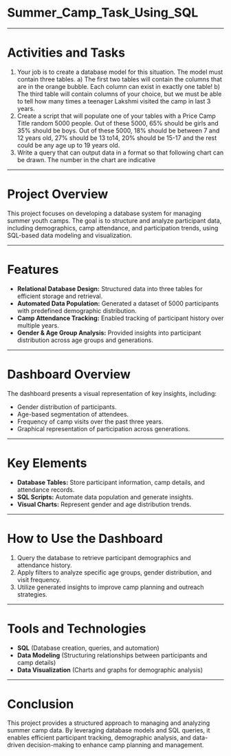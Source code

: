 # Summer_Camp_Task_Using_SQL
_____________________________________________________________________________________________________________________________________________________________________________________________
# Activities and Tasks
1. Your job is to create a database model for this situation. The model must contain three tables. a) The first two tables will contain the columns that are in the orange bubble. Each column can exist in exactly one table! b) The third table will contain columns of your choice, but we must be able to tell how many times a teenager Lakshmi visited the camp in last 3 years.
2. Create a script that will populate one of your tables with a Price Camp Title random 5000 people. Out of these 5000, 65% should be girls and 35% should be boys. Out of these 5000, 18% should be between 7 and 12 years old, 27% should be 13 to14, 20% should be 15-17 and the rest could be any age up to 19 years old.
3. Write a query that can output data in a format so that following chart can be drawn. The number in the chart are indicative
_________________________________________________________________________________________________________________________________________________________________________________________
# Project Overview
This project focuses on developing a database system for managing summer youth camps. The goal is to structure and analyze participant data, including demographics, camp attendance, and participation trends, using SQL-based data modeling and visualization.
_________________________________________________________________________________________________________________________________________________________________________________________

# Features
* **Relational Database Design:** Structured data into three tables for efficient storage and retrieval.
* **Automated Data Population:** Generated a dataset of 5000 participants with predefined demographic distribution.
* **Camp Attendance Tracking:** Enabled tracking of participant history over multiple years.
* **Gender & Age Group Analysis:** Provided insights into participant distribution across age groups and generations.
_________________________________________________________________________________________________________________________________________________________________________________________

# Dashboard Overview
The dashboard presents a visual representation of key insights, including:
* Gender distribution of participants.
* Age-based segmentation of attendees.
* Frequency of camp visits over the past three years.
* Graphical representation of participation across generations.
_________________________________________________________________________________________________________________________________________________________________________________________

# Key Elements
* **Database Tables:** Store participant information, camp details, and attendance records.
* **SQL Scripts:** Automate data population and generate insights.
* **Visual Charts:** Represent gender and age distribution trends.
_________________________________________________________________________________________________________________________________________________________________________________________

# How to Use the Dashboard
1. Query the database to retrieve participant demographics and attendance history.
2. Apply filters to analyze specific age groups, gender distribution, and visit frequency.
3. Utilize generated insights to improve camp planning and outreach strategies.
_________________________________________________________________________________________________________________________________________________________________________________________

# Tools and Technologies
* **SQL** (Database creation, queries, and automation)
* **Data Modeling** (Structuring relationships between participants and camp details)
* **Data Visualization** (Charts and graphs for demographic analysis)
_________________________________________________________________________________________________________________________________________________________________________________________

# Conclusion
This project provides a structured approach to managing and analyzing summer camp data. By leveraging database models and SQL queries, it enables efficient participant tracking, demographic analysis, and data-driven decision-making to enhance camp planning and management.
